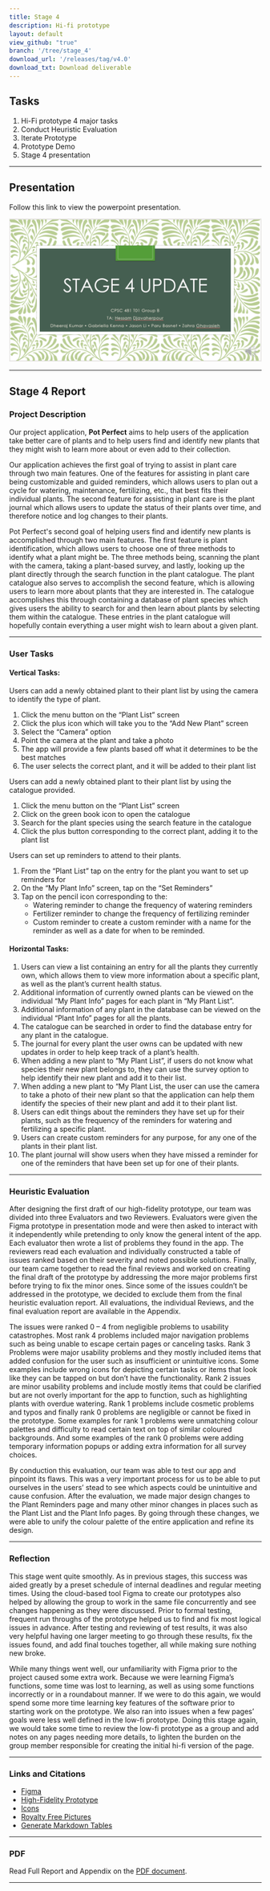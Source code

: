 ```yaml
---
title: Stage 4
description: Hi-fi prototype
layout: default
view_github: "true"
branch: '/tree/stage_4'
download_url: '/releases/tag/v4.0'
download_txt: Download deliverable
---
```


## Tasks
1. Hi-Fi prototype 4 major tasks
1. Conduct Heuristic Evaluation
1. Iterate Prototype
1. Prototype Demo
1. Stage 4 presentation

---

## Presentation
Follow this link to view the powerpoint presentation.

[![HCI FALL 2020 - Stage 4 Presentation](assets/pics/stage4_pres.png)](https://uofc.sharepoint.com/:p:/s/GrpO365_Science_ComputerScience_CPSC481F2020-TeamB/ESpgulX8rf9Gr1QLJlsVAwcBCry5aTqoLrW9ISharOllsQ?e=Zb8YIm)

---

## Stage 4 Report

### Project Description
Our project application, **Pot Perfect** aims to help users of the application take better care of plants and to help users find and identify new plants that they might wish to learn more about or even add to their collection.  

Our application achieves the first goal of trying to assist in plant care through two main features. One of the features for assisting in plant care being customizable and guided reminders, which allows users to plan out a cycle for watering, maintenance, fertilizing, etc., that best fits their individual plants. The second feature for assisting in plant care is the plant journal which allows users to update the status of their plants over time, and therefore notice and log changes to their plants.  

Pot Perfect's second goal of helping users find and identify new plants is accomplished through two main features. The first feature is plant identification, which allows users to choose one of three methods to identify what a plant might be. The three methods being, scanning the plant with the camera, taking a plant-based survey, and lastly, looking up the plant directly through the search function in the plant catalogue. The plant catalogue also serves to accomplish the second feature, which is allowing users to learn more about plants that they are interested in. The catalogue accomplishes this through containing a database of plant species which gives users the ability to search for and then learn about plants by selecting them within the catalogue. These entries in the plant catalogue will hopefully contain everything a user might wish to learn about a given plant. 

---

### User Tasks

#### Vertical Tasks:  
Users can add a newly obtained plant to their plant list by using the camera to identify the type of plant.  
1. Click the menu button on the “Plant List” screen  
1. Click the plus icon which will take you to the “Add New Plant” screen  
1. Select the “Camera” option 
1. Point the camera at the plant and take a photo 
1. The app will provide a few plants based off what it determines to be the best matches 
1. The user selects the correct plant, and it will be added to their plant list 

Users can add a newly obtained plant to their plant list by using the catalogue provided.  
1. Click the menu button on the “Plant List” screen 
1. Click on the green book icon to open the catalogue 
1. Search for the plant species using the search feature in the catalogue 
1. Click the plus button corresponding to the correct plant, adding it to the plant list 

Users can set up reminders to attend to their plants.  
1. From the “Plant List” tap on the entry for the plant you want to set up reminders for 
1. On the “My Plant Info” screen, tap on the “Set Reminders” 
1. Tap on the pencil icon corresponding to the: 
    - Watering reminder to change the frequency of watering reminders 
    - Fertilizer reminder to change the frequency of fertilizing reminder 
    - Custom reminder to create a custom reminder with a name for the reminder as well as a date for when to be reminded. 

#### Horizontal Tasks:   
1. Users can view a list containing an entry for all the plants they currently own, which allows them to view more information about a specific plant, as well as the plant’s current health status.  
1. Additional information of currently owned plants can be viewed on the individual “My Plant Info” pages for each plant in “My Plant List”.  
1. Additional information of any plant in the database can be viewed on the individual “Plant Info” pages for all the plants.  
1. The catalogue can be searched in order to find the database entry for any plant in the catalogue.  
1. The journal for every plant the user owns can be updated with new updates in order to help keep track of a plant’s health.  
1. When adding a new plant to “My Plant List”, if users do not know what species their new plant belongs to, they can use the survey option to help identify their new plant and add it to their list.  
1. When adding a new plant to “My Plant List, the user can use the camera to take a photo of their new plant so that the application can help them identify the species of their new plant and add it to their plant list.  
1. Users can edit things about the reminders they have set up for their plants, such as the frequency of the reminders for watering and fertilizing a specific plant.  
1. Users can create custom reminders for any purpose, for any one of the plants in their plant list.  
1. The plant journal will show users when they have missed a reminder for one of the reminders that have been set up for one of their plants.

---

### Heuristic Evaluation
After designing the first draft of our high-fidelity prototype, our team was divided into three Evaluators and two Reviewers. Evaluators were given the Figma prototype in presentation mode and were then asked to interact with it independently while pretending to only know the general intent of the app. Each evaluator then wrote a list of problems they found in the app. The reviewers read each evaluation and individually constructed a table of issues ranked based on their severity and noted possible solutions. Finally, our team came together to read the final reviews and worked on creating the final draft of the prototype by addressing the more major problems first before trying to fix the minor ones. Since some of the issues couldn’t be addressed in the prototype, we decided to exclude them from the final heuristic evaluation report. All evaluations, the individual Reviews, and the final evaluation report are available in the Appendix.  

The issues were ranked 0 – 4 from negligible problems to usability catastrophes. Most rank 4 problems included major navigation problems such as being unable to escape certain pages or canceling tasks. Rank 3 Problems were major usability problems and they mostly included items that added confusion for the user such as insufficient or unintuitive icons. Some examples include wrong icons for depicting certain tasks or items that look like they can be tapped on but don’t have the functionality. Rank 2 issues are minor usability problems and include mostly items that could be clarified but are not overly important for the app to function, such as highlighting plants with overdue watering. Rank 1 problems include cosmetic problems and typos and finally rank 0 problems are negligible or cannot be fixed in the prototype. Some examples for rank 1 problems were unmatching colour palettes and difficulty to read certain text on top of similar coloured backgrounds. And some examples of the rank 0 problems were adding temporary information popups or adding extra information for all survey choices.  

By conduction this evaluation, our team was able to test our app and pinpoint its flaws. This was a very important process for us to be able to put ourselves in the users’ stead to see which aspects could be unintuitive and cause confusion. After the evaluation, we made major design changes to the Plant Reminders page and many other minor changes in places such as the Plant List and the Plant Info pages. By going through these changes, we were able to unify the colour palette of the entire application and refine its design.  

---

### Reflection
This stage went quite smoothly. As in previous stages, this success was aided greatly by a preset schedule of internal deadlines and regular meeting times. Using the cloud-based tool Figma to create our prototypes also helped by allowing the group to work in the same file concurrently and see changes happening as they were discussed. Prior to formal testing, frequent run throughs of the prototype helped us to find and fix most logical issues in advance. After testing and reviewing of test results, it was also very helpful having one larger meeting to go through these results, fix the issues found, and add final touches together, all while making sure nothing new broke.  

While many things went well, our unfamiliarity with Figma prior to the project caused some extra work. Because we were learning Figma’s functions, some time was lost to learning, as well as using some functions incorrectly or in a roundabout manner. If we were to do this again, we would spend some more time learning key features of the software prior to starting work on the prototype. We also ran into issues when a few pages’ goals were less well defined in the low-fi prototype. Doing this stage again, we would take some time to review the low-fi prototype as a group and add notes on any pages needing more details, to lighten the burden on the group member responsible for creating the initial hi-fi version of the page.  

---

### Links and Citations
- [Figma](https://www.figma.com/)
- [High-Fidelity Prototype](https://www.figma.com/proto/hIHzsICUnNFwG6mSxZjRJS/Hi-fi?node-id=1%3A3&scaling=scale-down)
- [Icons](https://thenounproject.com/)
- [Royalty Free Pictures](https://pixabay.com/)
- [Generate Markdown Tables](https://www.tablesgenerator.com/markdown_tables)

---

### PDF
Read Full Report and Appendix on the [PDF document](https://github.com/judgyknowitall/cpsc481_teamproject/blob/master/stage4/stage4report_teamB.pdf).

---